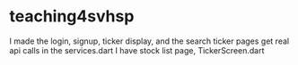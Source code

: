 # teaching4svhsp

I made the login, signup, ticker display, and the search ticker pages
get real api calls in the services.dart 
I have stock list page, TickerScreen.dart

